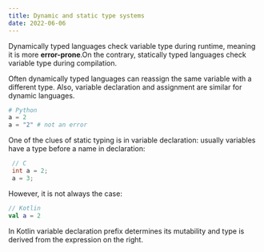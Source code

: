 ```yaml
---
title: Dynamic and static type systems
date: 2022-06-06 
---
```


Dynamically typed languages check variable type during runtime, meaning it is more **error-prone**.On the contrary,
statically typed languages check variable type during compilation.

Often dynamically typed languages can reassign the same variable with a different type. Also, variable declaration and
assignment are similar for dynamic languages.

```Python
# Python
a = 2
a = "2" # not an error
```

One of the clues of static typing is in variable declaration:
usually variables have a type before a name in declaration:

```C
 // C
 int a = 2;
 a = 3;
```

However, it is not always the case:

```Kotlin
// Kotlin
val a = 2
```

In Kotlin variable declaration prefix determines its mutability and type is derived from the expression on the right.
